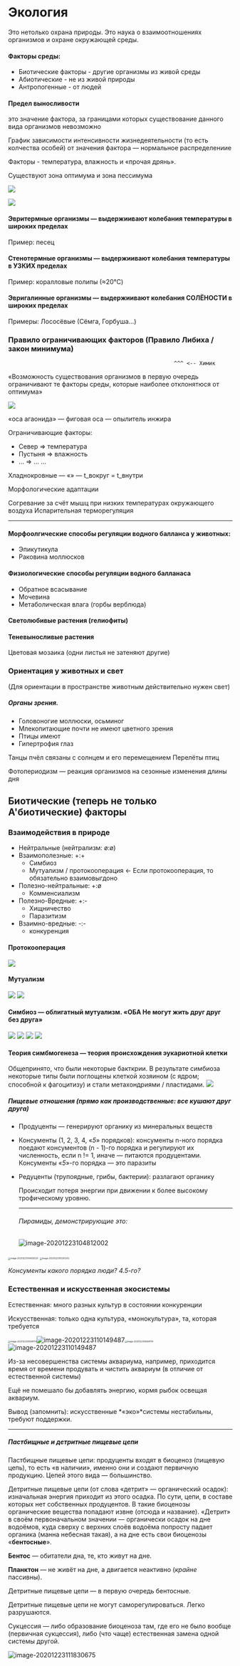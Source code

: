 



# Экология

Это нетолько охрана природы.
Это наука о взаимоотношениях организмов и охране окружающей среды.

#### Факторы среды:
- Биотические факторы - другие организмы из живой среды
- Абиотические - не из живой природы
- Антропогенные - от людей

#### Предел выносливости 
это значение фактора, 
за границами которых существование данного вида организмов невозможно

График зависимости интенсивности жизнедеятельности (то есть колчества особей)
от значения фактора — нормальное распределениие

Факторы - температура, влажность и «прочая дрянь».

Существуют зона оптимума и зона пессимума

<img src="eco_res/temp_dependence.png"></img>

<img src="eco_res/evro_and_steno_biots.png"></img>

#### Эвритермные организмы — выдержиивают колебания температуры в широких пределах
Пример: песец


#### Стенотермные организмы — выдержиивают колебания температуры в УЗКИХ пределах
Пример: коралловые полипы (≈20°C)

#### Эвригалинные организмы — выдержиивают колебания СОЛЁНОСТИ в широких пределах
Примеры: Лососёвые (Сёмга, Горбуша…)

### Правило ограничивающих факторов (Правило Либиха / закон минимума)
                                                        ^^^ <-- Химик
«Возможность существования организмов в первую очередь ограничивают те факторы среды, 
которые наиболее отклонятюся от оптимума»


<img src="eco_res/factors.png"></img>

«оса агаонида» — фиговая оса — опылитель инжира

Ограничивающие факторы: 
- Север => температура
- Пустыня => влажность
- … => …
…


Хладнокровные — «» — t_вокруг = t_внутри

Морфологические адаптации

Согревание за счёт мышц при низких температурах окружающего воздуха 
Испарительная терморегуляция

______________________________________________

#### Морфоолгические способы регуляции водного балланса у животных:
- Эпикутикула
- Раковина моллюсков

#### Физиологические способы регуляции водного балланаса
- Обратное всасывание
- Мочевина
- Метаболическая влага (горбы верблюда)

#### Светолюбивые растения (гелиофиты)

#### Теневыносливые растения
Цветовая мозаика (одни листья не затеняют другие)


### Ориентация у животных и свет
(Для ориентации в пространстве животным действительно нужен свет)


##### Органы зрения. 
- Головоногие моллюски, осьминог
- Млекопитающие почти не имеют цветного зрения
- Птицы имеют
- Гипертрофия глаз

Танцы пчёл связаны с солнцем и его перемещением
Перелёты птиц


Фотопериодизм — реакция организмов на сезонные изменения длины дня


## Биотические (теперь не только А'биотические) факторы
### Взаимодействия в природе
- Нейтральные (нейтрализм: ø:ø)
- Взаимополезные: +:+
    - Симбиоз
    - Мутуализм / протокооперация <- Если протокооперация, то обязательно взаимовыгдоно
- Полезно-нейтральные: +:ø
    - Комменсиализм
- Полезно-Вредные: +:-
    - Хищничество
    - Паразитизм
- Взаимно-вредные: -:-
    - конкуренция


#### Протокооперация
<img src="eco_res/Protocooperation.png"></img>

#### Мутуализм
<img src="eco_res/Mutualism.png"></img>
<img src="eco_res/Mutualism2.png"></img>


#### Симбиоз — облигатный мутуализм. «ОБА Не могут жить друг друг без друга»
<img src="eco_res/Symbios0.png"></img>
<img src="eco_res/Symbios.png"></img>
<img src="eco_res/Symbios1.png"></img>
<img src="eco_res/Symbios2.png"></img>
#### Теория симбмогенеза — теория происхождения эукариотной клетки
Общепринято, что были некоторые бакткрии. В результате симбиоза некоторые типы были поглощены клеткой хозяином 
(с ядром; способной к фагоцитизу) и стали метахондриями / пластидами.
<img src="eco_res/Symbios3.png"></img>

##### Пищевые отношения (прямо как производственные: все кушают друг друга)

- Продуценты — генерируют органику из минеральных веществ

- Консументы (1, 2, 3, 4, «*5*» порядков): консументы n-ного порядка поедают консументов (n - 1)-го порядка и регулируют их численность, если n != 1, иначе — питаются продуцентами. Консументы «*5*»-го порядка — это паразиты

- Редуценты (трупоядные, грибы, бактерии): разлагают органику

  Происходит потеря энергии при движении к более высокому трофическому уровню.

  ______

  ###### Пирамиды, демонстрирующие это:

  ![image-20201223104812002](D:\Projects\Conspects\Biology\eco_res\pyramid.png)



​								<img src="D:\Projects\Conspects\Biology\eco_res\trafic_demonstration.png" alt="image-20201223104955029" style="zoom: 33%;" /> <img src="D:\Projects\Conspects\Biology\eco_res\eating_sequence.png" alt="image-20201223105301243" style="zoom:33%;" />

*Консументы какого порядка люди? 4.5-го?*

### Естественная и искусственная экосистемы

Естественная: много разных культур в состоянии конкуренции

Искусственная: только одна культура, «монокультура», та, которая требуется

<img src="C:\Users\Vova\AppData\Roaming\Typora\typora-user-images\image-20201223105941114.png" alt="image-20201223105941114" style="zoom:33%;" />![image-20201223110149487](C:\Users\Vova\AppData\Roaming\Typora\typora-user-images\image-20201223110149487.png)<img src="C:\Users\Vova\AppData\Roaming\Typora\typora-user-images\image-20201223105941114.png" alt="image-20201223105941114" style="zoom:33%;" />![image-20201223110149487](C:\Users\Vova\AppData\Roaming\Typora\typora-user-images\image-20201223110149487.png)

Из-за несовершенства системы аквариума, например, приходится время от времени продувать и чистить аквариум (в отличие от естественной системы)

Ещё не помешало бы добавлять энергию, кормя рыбок освещая аквариум.

Вывод (запомнить): искусственные *«эко»*системы нестабильны, требуют поддержки.

____

##### Пастбищные и детритные пищевые цепи

Пастбищные пищевые цепи: продуценты входят в биоценоз (пищевую цепь), то есть «в наличии», именно они и создают первичную продукцию. Цепей этого вида — большинство. 

Детритные пищевые цепи (от слова «детрит» — органический осадок): изначальная энергия приходит из этого осадка. По сути, цепи, в составе которых нет собственных продуцентов. В такие биоценозы органические вещества попадают извне (отсюда и название). «Детрит» в своём первоначальном значении — органически осадок на дне водоёмов, куда сверху с верхних слоёв водоёма попросту падает органика (манна небесная такая), а на дне есть свои  биоценозы «**бентосные**». 

**Бентос** — обитатели дна, те, кто живут на дне. 

**Планктон** — не живёт на дне, а двигается неактивно (*крайне* пассивны).  

Детритные пищевые цепи — в первую очередь бентосные.

Детритные пищевые цепи не могут саморегулироваться. Легко разрушаются.

Сукцессия — либо образование биоценоза там, где его не было вообще (первичная сукцессия), либо (что чаще) естественная замена одной системы другой.

![image-20201223111830675](D:\Projects\Conspects\Biology\eco_res\succession.png)